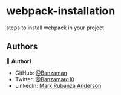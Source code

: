 # webpack-installation
steps to install webpack in your project

## Authors

👤 **Author1**

- GitHub: [@Banzaman](https://github.com/banzaman)
- Twitter: [@Banzamarq10](https://twitter.com/banzamarq10)
- LinkedIn: [Mark Rubanza Anderson](https://linkedin.com/in/linkedinhandle)
